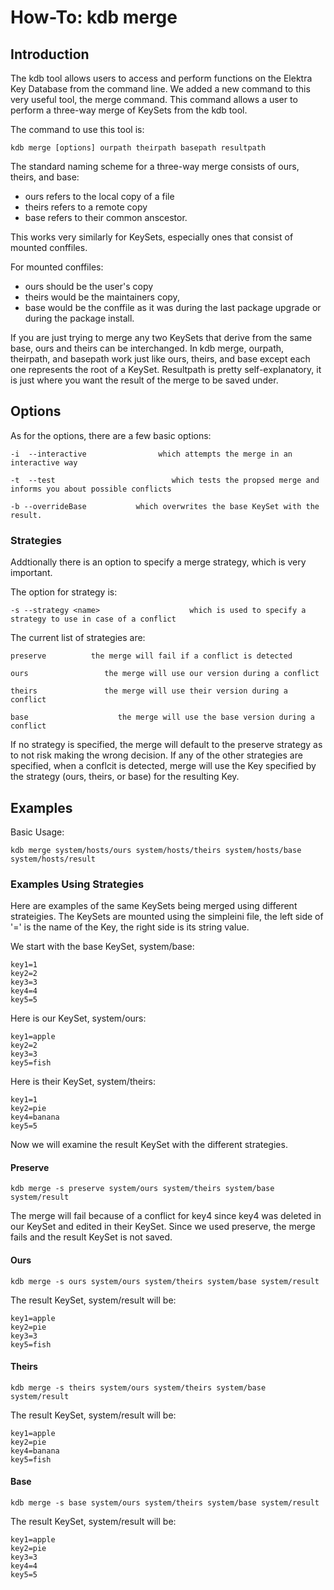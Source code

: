 # How-To: kdb merge #

## Introduction ##

The kdb tool allows users to access and perform functions on the Elektra Key Database from the command line. We added
a new command to this very useful tool, the merge command. This command allows a user to perform a three-way merge 
of KeySets from the kdb tool. 

The command to use this tool is:

	kdb merge [options] ourpath theirpath basepath resultpath

The standard naming scheme for a three-way merge consists of ours, theirs, and base:
*	ours refers to the local copy of a file
*	theirs refers to a remote copy
*	base refers to their common anscestor. 

This works very similarly for KeySets, especially ones that consist of mounted conffiles. 

For mounted conffiles:
*	ours should be the user's copy
*	theirs would be the maintainers copy, 
*	base would be the conffile as it was during the last package upgrade or during the package install. 

If you are just trying to merge any two KeySets that derive from the same base, ours and theirs can be interchanged. 
In kdb merge, ourpath, theirpath, and basepath work just like ours, theirs, and base except each one represents the 
root of a KeySet. Resultpath is pretty self-explanatory, it is just where you want the result of the merge to be saved under. 

## Options ##

As for the options, there are a few basic options:
	
    -i  --interactive                which attempts the merge in an interactive way
	
	-t  --test                          which tests the propsed merge and informs you about possible conflicts
    
	-b --overrideBase           which overwrites the base KeySet with the result.

### Strategies ###

Addtionally there is an option to specify a merge strategy, which is very important.

The option for strategy is:

	-s --strategy <name>					which is used to specify a strategy to use in case of a conflict

The current list of strategies are:

	preserve          the merge will fail if a conflict is detected
	
	ours                 the merge will use our version during a conflict
	
	theirs               the merge will use their version during a conflict
	
	base	                the merge will use the base version during a conflict

If no strategy is specified, the merge will default to the preserve strategy as to not risk making the wrong decision. 
If any of the other strategies are specified, when a conflcit is detected, merge will use the Key specified by the
strategy (ours, theirs, or base) for the resulting Key. 

## Examples ##

Basic Usage:

	kdb merge system/hosts/ours system/hosts/theirs system/hosts/base system/hosts/result
	
### Examples Using Strategies ###
  
Here are examples of the same KeySets being merged using different strateigies.
The KeySets are mounted using the simpleini file, the left side of '=' is the name of
the Key, the right side is its string value.
  
We start with the base KeySet, system/base:

  	key1=1  
	key2=2  
	key3=3  
	key4=4  
	key5=5  
	
Here is our KeySet, system/ours:

	key1=apple  
	key2=2  
	key3=3  
	key5=fish  
	
Here is their KeySet, system/theirs:

	key1=1  
	key2=pie  
	key4=banana  
	key5=5  
	
Now we will examine the result KeySet with the different strategies.

#### Preserve ####

	kdb merge -s preserve system/ours system/theirs system/base system/result
	
The merge will fail because of a conflict for key4 since key4 was deleted in our KeySet and
edited in their KeySet. Since we used preserve, the merge fails and the result KeySet is not saved.

#### Ours ####

	kdb merge -s ours system/ours system/theirs system/base system/result

The result KeySet, system/result will be:

	key1=apple  
	key2=pie  
	key3=3  
	key5=fish  
	
#### Theirs ####

	kdb merge -s theirs system/ours system/theirs system/base system/result
	
The result KeySet, system/result will be:

	key1=apple
	key2=pie
	key4=banana
	key5=fish
	
#### Base ####

	kdb merge -s base system/ours system/theirs system/base system/result
	
The result KeySet, system/result will be:

	key1=apple
	key2=pie
	key3=3
	key4=4
	key5=5